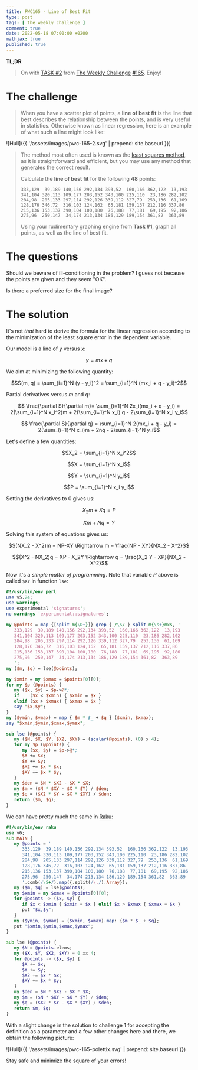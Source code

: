 ```yaml
---
title: PWC165 - Line of Best Fit
type: post
tags: [ the weekly challenge ]
comment: true
date: 2022-05-18 07:00:00 +0200
mathjax: true
published: true
---
```


**TL;DR**

> On with [TASK #2][] from [The Weekly Challenge][] [#165][].
> Enjoy!

# The challenge

> When you have a scatter plot of points, a **line of best fit** is the
> line that best describes the relationship between the points, and is
> very useful in statistics. Otherwise known as linear regression, here
> is an example of what such a line might look like:

![Hull]({{ '/assets/images/pwc-165-2.svg' | prepend: site.baseurl }})

> The method most often used is known as the [least squares method][],
> as it is straightforward and efficient, but you may use any method
> that generates the correct result.
>
> Calculate the **line of best fit** for the following **48** points:
>
>     333,129  39,189 140,156 292,134 393,52  160,166 362,122  13,193
>     341,104 320,113 109,177 203,152 343,100 225,110  23,186 282,102
>     284,98  205,133 297,114 292,126 339,112 327,79  253,136  61,169
>     128,176 346,72  316,103 124,162  65,181 159,137 212,116 337,86
>     215,136 153,137 390,104 100,180  76,188  77,181  69,195  92,186
>     275,96  250,147  34,174 213,134 186,129 189,154 361,82  363,89
>
> Using your rudimentary graphing engine from **Task #1**, graph all
> points, as well as the line of best fit.

# The questions

Should we beware of ill-conditioning in the problem? I guess not because
the points are given and they seem "OK".

Is there a preferred size for the final image?

# The solution

It's not *that* hard to derive the formula for the linear regression
according to the minimization of the least square error in the dependent
variable.

Our model is a line of $y$ versus $x$:

$$y = mx + q$$

We aim at minimizing the following quantity:

$$S(m, q) = \sum_{i=1}^N (y - y_i)^2 = \sum_{i=1}^N (mx_i + q - y_i)^2$$

Partial derivatives versus $m$ and $q$:

$$ \frac{\partial S}{\partial m}= \sum_{i=1}^N 2x_i(mx_i + q - y_i) = 2(\sum_{i=1}^N x_i^2)m + 2(\sum_{i=1}^N x_i) q - 2\sum_{i=1}^N x_i y_i$$

$$ \frac{\partial S}{\partial q} = \sum_{i=1}^N 2(mx_i + q - y_i) = 2(\sum_{i=1}^N x_i)m + 2nq - 2\sum_{i=1}^N y_i$$

Let's define a few quantities:

$$X_2 = \sum_{i=1}^N x_i^2$$

$$X = \sum_{i=1}^N x_i$$

$$Y = \sum_{i=1}^N y_i$$

$$P = \sum_{i=1}^N x_i y_i$$

Setting the derivatives to 0 gives us:

$$X_2 m + Xq = P$$

$$Xm + Nq = Y$$

Solving this system of equations gives us:

$$(NX_2 - X^2)m = NP-XY \Rightarrow m = \frac{NP - XY}{NX_2 - X^2}$$

$$(X^2 - NX_2)q = XP  - X_2Y \Rightarrow q = \frac{X_2 Y - XP}{NX_2 - X^2}$$


Now it's a *simple matter of programming*. Note that variable $P$ above
is called `$XY` in function `lse`:

```perl
#!/usr/bin/env perl
use v5.24;
use warnings;
use experimental 'signatures';
no warnings 'experimental::signatures';

my @points = map {[split m{\D+}]} grep { /\S/ } split m{\s+}mxs, '
   333,129  39,189 140,156 292,134 393,52  160,166 362,122  13,193
   341,104 320,113 109,177 203,152 343,100 225,110  23,186 282,102
   284,98  205,133 297,114 292,126 339,112 327,79  253,136  61,169
   128,176 346,72  316,103 124,162  65,181 159,137 212,116 337,86
   215,136 153,137 390,104 100,180  76,188  77,181  69,195  92,186
   275,96  250,147  34,174 213,134 186,129 189,154 361,82  363,89
   ';
my ($m, $q) = lse(@points);

my $xmin = my $xmax = $points[0][0];
for my $p (@points) {
   my ($x, $y) = $p->@*;
   if    ($x < $xmin) { $xmin = $x }
   elsif ($x > $xmax) { $xmax = $x }
   say "$x,$y";
}
my ($ymin, $ymax) = map { $m * $_ + $q } ($xmin, $xmax);
say "$xmin,$ymin,$xmax,$ymax";

sub lse (@points) {
   my ($N, $X, $Y, $X2, $XY) = (scalar(@points), (0) x 4);
   for my $p (@points) {
      my ($x, $y) = $p->@*;
      $X += $x;
      $Y += $y;
      $X2 += $x * $x;
      $XY += $x * $y;
   }
   my $den = $N * $X2 - $X * $X;
   my $m = ($N * $XY - $X * $Y) / $den;
   my $q = ($X2 * $Y - $X * $XY) / $den;
   return ($m, $q);
}
```

We can have pretty much the same in [Raku][]:

```raku
#!/usr/bin/env raku
use v6;
sub MAIN {
   my @points = '
      333,129  39,189 140,156 292,134 393,52  160,166 362,122  13,193
      341,104 320,113 109,177 203,152 343,100 225,110  23,186 282,102
      284,98  205,133 297,114 292,126 339,112 327,79  253,136  61,169
      128,176 346,72  316,103 124,162  65,181 159,137 212,116 337,86
      215,136 153,137 390,104 100,180  76,188  77,181  69,195  92,186
      275,96  250,147  34,174 213,134 186,129 189,154 361,82  363,89
      '.comb(/\S+/).map({.split(/\,/).Array});
   my ($m, $q) = lse(@points);
   my $xmin = my $xmax = @points[0][0];
   for @points -> ($x, $y) {
      if $x < $xmin { $xmin = $x } elsif $x > $xmax { $xmax = $x }
      put "$x,$y";
   }
   my ($ymin, $ymax) = ($xmin, $xmax).map: {$m * $_ + $q};
   put "$xmin,$ymin,$xmax,$ymax";
}

sub lse (@points) {
   my $N = @points.elems;
   my ($X, $Y, $X2, $XY) = 0 xx 4;
   for @points -> ($x, $y) {
      $X += $x;
      $Y += $y;
      $X2 += $x * $x;
      $XY += $x * $y;
   }
   my $den = $N * $X2 - $X * $X;
   my $m = ($N * $XY - $X * $Y) / $den;
   my $q = ($X2 * $Y - $X * $XY) / $den;
   return $m, $q;
}
```

With a slight change in the solution to challenge 1 for accepting the
definition as a parameter and a few other changes here and there, we
obtain the following picture:

![Hull]({{ '/assets/images/pwc-165-polettix.svg' | prepend: site.baseurl }})

Stay safe and minimize the square of your errors!

[The Weekly Challenge]: https://theweeklychallenge.org/
[#165]: https://theweeklychallenge.org/blog/perl-weekly-challenge-165/
[TASK #2]: https://theweeklychallenge.org/blog/perl-weekly-challenge-165/#TASK2
[Perl]: https://www.perl.org/
[Raku]: https://raku.org/
[least squares method]: https://www.mathsisfun.com/data/least-squares-regression.html
